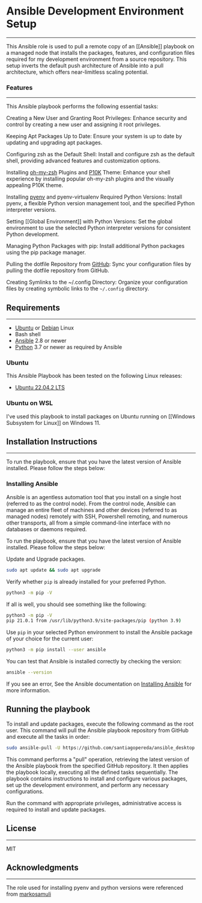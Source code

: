 # **Ansible Development Environment Setup**
----

This Ansible role is used to pull a remote copy of an [[Ansible]] playbook on a managed node that installs the packages, features, and configuration files required for my development environment from a source repository. This setup inverts the default push architecture of Ansible into a pull architecture, which offers near-limitless scaling potential.

### **Features**
---
This Ansible playbook performs the following essential tasks:

Creating a New User and Granting Root Privileges: Enhance security and control by creating a new user and assigning it root privileges.

Keeping Apt Packages Up to Date: Ensure your system is up to date by updating and upgrading apt packages.

Configuring zsh as the Default Shell: Install and configure zsh as the default shell, providing advanced features and customization options.

Installing [oh-my-zsh](https://github.com/ohmyzsh/) Plugins and [P10K](https://github.com/romkatv/powerlevel10k) Theme: Enhance your shell experience by installing popular oh-my-zsh plugins and the visually appealing P10K theme.

Installing [pyenv](https://github.com/pyenv/pyenv) and pyenv-virtualenv Required Python Versions: Install pyenv, a flexible Python version management tool, and the specified Python interpreter versions.

Setting [[Global Environment]] with Python Versions: Set the global environment to use the selected Python interpreter versions for consistent Python development.

Managing Python Packages with pip: Install additional Python packages using the pip package manager.

Pulling the dotfile Repository from [GitHub](https://github.com/santiagopereda/dotfiles): Sync your configuration files by pulling the dotfile repository from GitHub.

Creating Symlinks to the ~/.config Directory: Organize your configuration files by creating symbolic links to the `~/.config` directory.

## **Requirements**
---
- [Ubuntu](https://www.ubuntu.com) or [Debian](https://www.debian.org) Linux
- Bash shell
- [Ansible](https://www.ansible.com) 2.8 or newer
- [Python](https://www.python.org/) 3.7 or newer as required by Ansible

### Ubuntu

This Ansible Playbook has been tested on the following Linux releases:

-  [Ubuntu 22.04.2 LTS](https://ubuntu.com/blog/ubuntu-22-04-lts-whats-new-linux-desktop)

### Ubuntu on WSL

I've used this playbook to install packages on Ubuntu running on [[Windows Subsystem for Linux]] on Windows 11.

## **Installation Instructions**
---
To run the playbook, ensure that you have the latest version of Ansible installed. Please follow the steps below:

###  Installing Ansible

Ansible is an agentless automation tool that you install on a single host (referred to as the control node). From the control node, Ansible can manage an entire fleet of machines and other devices (referred to as managed nodes) remotely with SSH, Powershell remoting, and numerous other transports, all from a simple command-line interface with no databases or daemons required.

To run the playbook, ensure that you have the latest version of Ansible installed. Please follow the steps below:

Update and Upgrade packages.

```bash
sudo apt update && sudo apt upgrade
```

Verify whether `pip` is already installed for your preferred Python.

```bash
python3 -m pip -V
```

If all is well, you should see something like the following:

```bash
python3 -m pip -V
pip 21.0.1 from /usr/lib/python3.9/site-packages/pip (python 3.9)
```

Use `pip` in your selected Python environment to install the Ansible package of your choice for the current user:

```bash
python3 -m pip install --user ansible
```

You can test that Ansible is installed correctly by checking the version:

```bash
ansible --version
```

If you see an error, See the Ansible documentation on [Installing Ansible](https://docs.ansible.com/ansible/latest/installation_guide/intro_installation.html) for more information.


##  Running the playbook

To install and update packages, execute the following command as the root user. This command will pull the Ansible playbook repository from GitHub and execute all the tasks in order:

```bash
sudo ansible-pull -U https://github.com/santiagopereda/ansible_desktop.git
```

This command performs a "pull" operation, retrieving the latest version of the Ansible playbook from the specified GitHub repository. It then applies the playbook locally, executing all the defined tasks sequentially. The playbook contains instructions to install and configure various packages, set up the development environment, and perform any necessary configurations.

Run the command with appropriate privileges,  administrative access is required to install and update packages.



## License
---
MIT

## Acknowledgments
---
The role used for installing pyenv and python versions were referenced from [markosamuli](https://github.com/markosamuli/ansible-pyenv) 

